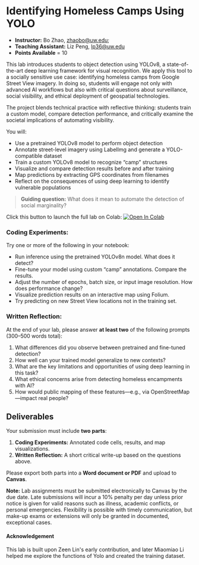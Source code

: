 # Identifying Homeless Camps Using YOLO

- **Instructor:** Bo Zhao, [zhaobo@uw.edu](mailto:zhaobo@uw.edu); 
- **Teaching Assistant:** Liz Peng, lp36@uw.edu
- **Points Available** = 10

This lab introduces students to object detection using YOLOv8, a state-of-the-art deep learning framework for visual recognition. We apply this tool to a socially sensitive use case: identifying homeless camps from Google Street View imagery. In doing so, students will engage not only with advanced AI workflows but also with critical questions about surveillance, social visibility, and ethical deployment of geospatial technologies.

The project blends technical practice with reflective thinking: students train a custom model, compare detection performance, and critically examine the societal implications of automating visibility.

You will:

* Use a pretrained YOLOv8 model to perform object detection
* Annotate street-level imagery using LabelImg and generate a YOLO-compatible dataset
* Train a custom YOLOv8 model to recognize “camp” structures
* Visualize and compare detection results before and after training
* Map predictions by extracting GPS coordinates from filenames
* Reflect on the consequences of using deep learning to identify vulnerable populations

> **Guiding question:** What does it mean to automate the detection of social marginality?

Click this button to launch the full lab on Colab: [![Open In Colab](https://colab.research.google.com/assets/colab-badge.svg)](https://colab.research.google.com/drive/1E2WRix3C_BtaJYuaWitYtG4aqP9jra5P)



### Coding Experiments:

Try one or more of the following in your notebook:

* Run inference using the pretrained YOLOv8n model. What does it detect?
* Fine-tune your model using custom “camp” annotations. Compare the results.
* Adjust the number of epochs, batch size, or input image resolution. How does performance change?
* Visualize prediction results on an interactive map using Folium.
* Try predicting on new Street View locations not in the training set.



### Written Reflection:

At the end of your lab, please answer **at least two** of the following prompts (300–500 words total):

1. What differences did you observe between pretrained and fine-tuned detection?
2. How well can your trained model generalize to new contexts?
3. What are the key limitations and opportunities of using deep learning in this task?
4. What ethical concerns arise from detecting homeless encampments with AI?
5. How would public mapping of these features—e.g., via OpenStreetMap—impact real people?


## Deliverables

Your submission must include **two parts**:

1. **Coding Experiments:** Annotated code cells, results, and map visualizations.
2. **Written Reflection:** A short critical write-up based on the questions above.

Please export both parts into a **Word document or PDF** and upload to **Canvas**.

**Note:** Lab assignments must be submitted electronically to Canvas by the due date. Late submissions will incur a 10% penalty per day unless prior notice is given for valid reasons such as illness, academic conflicts, or personal emergencies. Flexibility is possible with timely communication, but make-up exams or extensions will only be granted in documented, exceptional cases.

#### Acknowledgement

This lab is built upon Zeen Lin's early contribution, and later Miaomiao Li helped me explore the functions of Yolo and created the training dataset.